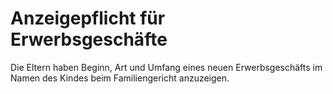 # Anzeigepflicht für Erwerbsgeschäfte

Die Eltern haben Beginn, Art und Umfang eines neuen Erwerbsgeschäfts im Namen des Kindes beim Familiengericht anzuzeigen. 

